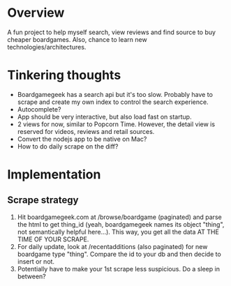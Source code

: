 # Overview
A fun project to help myself search, view reviews and find source to buy cheaper boardgames. Also, chance to learn new technologies/architectures.

# Tinkering thoughts
- Boardgamegeek has a search api but it's too slow. Probably have to scrape and create my own index to control the search experience.
- Autocomplete?
- App should be very interactive, but also load fast on startup.
- 2 views for now, similar to Popcorn Time. However, the detail view is reserved for videos, reviews and retail sources.
- Convert the nodejs app to be native on Mac?
- How to do daily scrape on the diff?

# Implementation

## Scrape strategy
1. Hit boardgamegeek.com at /browse/boardgame (paginated) and parse the html to get thing_id (yeah, boardgamegeek names its object "thing", not semantically helpful here...). This way, you get all the data AT THE TIME OF YOUR SCRAPE.
2. For daily update, look at /recentadditions (also paginated) for new boardgame type "thing". Compare the id to your db and then decide to insert or not.
3. Potentially have to make your 1st scrape less suspicious. Do a sleep in between?
